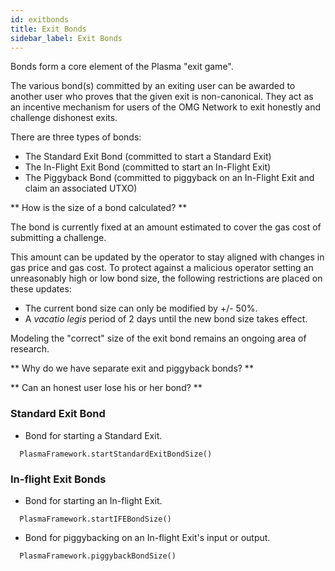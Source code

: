 ```yaml
---
id: exitbonds
title: Exit Bonds
sidebar_label: Exit Bonds
---
```


Bonds form a core element of the Plasma "exit game". 

The various bond(s) committed by an exiting user can be awarded to another user who proves that the given exit is non-canonical. They act  as an incentive mechanism for users of the OMG Network to exit honestly and challenge dishonest exits. 

There are three types of bonds: 

* The Standard Exit Bond (committed to start a Standard Exit)
* The In-Flight Exit Bond (committed to start an In-Flight Exit)
* The Piggyback Bond (committed to piggyback on an In-Flight Exit and claim an associated UTXO)

** How is the size of a bond calculated? **

The bond is currently fixed at an amount estimated to cover the gas cost of submitting a challenge. 

This amount can be updated by the operator to stay aligned with changes in gas price and gas cost. To protect against a malicious operator setting an unreasonably high or low bond size, the following restrictions are placed on these updates: 

- The current bond size can only be modified by +/- 50%.
- A *vacatio legis* period of 2 days until the new bond size takes effect.

Modeling the "correct" size of the exit bond remains an ongoing area of research. 

** Why do we have separate exit and piggyback bonds? ** 


** Can an honest user lose his or her bond? ** 


### Standard Exit Bond
- Bond for starting a Standard Exit.
```
  PlasmaFramework.startStandardExitBondSize()
```

### In-flight Exit Bonds
- Bond for starting an In-flight Exit.
```
  PlasmaFramework.startIFEBondSize()
```
- Bond for piggybacking on an In-flight Exit's input or output.
```
  PlasmaFramework.piggybackBondSize()
```